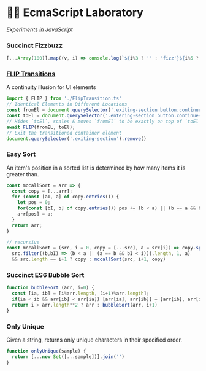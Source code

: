 # 👩‍🔬 EcmaScript Laboratory
<em>Experiments in JavaScript</em>

### Succinct Fizzbuzz
```javascript
[...Array(100)].map((v, i) => console.log(`${i%3 ? '' : 'fizz'}${i%5 ? '' : 'buzz'}` || i))
```

### [FLIP Transitions](https://aerotwist.com/blog/flip-your-animations/)
A continuity illusion for UI elements
```javascript
import { FLIP } from './FlipTransition.ts'
// Identical Elements in Different Locations
const fromEl = document.querySelector('.exiting-section button.continue-btn');
const toEl = document.querySelector('.entering-section button.continue-btn');
// Hides `toEl`, scales & moves `fromEl` to be exactly on top of `toEl`, then unhides `toEl` and hides `fromEl`
await FLIP(fromEL, toEl);
// Exit the transitioned container element
document.querySelector('.exiting-section').remove()
```

### Easy Sort
An item's position in a sorted list is determined by how many items it is greater than.
```javascript
const mccallSort = arr => {
  const copy = [...arr];
  for (const [aI, a] of copy.entries()) {
    let pos = 0;
    for(const [bI, b] of copy.entries()) pos += (b < a) || (b == a && bI < aI)
    arr[pos] = a;
  }
  return arr;
}

// recursive
const mccallSort = (src, i = 0, copy = [...src], a = src[i]) => copy.splice(
  src.filter((b,bI) => (b < a || (a == b && bI < i))).length, 1, a) 
  && src.length == i+1 ? copy : mccallSort(src, i+1, copy)
```
### Succinct ES6 Bubble Sort
```javascript
function bubbleSort (arr, i=0) {
  const [ia, ib] = [i%arr.length, (i+1)%arr.length];
  if(ia < ib && arr[ib] < arr[ia]) [arr[ia], arr[ib]] = [arr[ib], arr[ia]];
  return i > arr.length**2 ? arr : bubbleSort(arr, i+1)
}
```

### Only Unique
Given a string, returns only unique characters in their specified order.
```javascript
function onlyUnique(sample) {
  return [...new Set([...sample])].join('')
}
```
